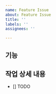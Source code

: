 ```yaml
---
name: Feature Issue
about: Feature Issue
title: ''
labels: ''
assignees: ''

---
```


## 기능

> 

## 작업 상세 내용

- [] TODO
